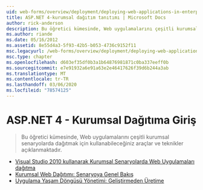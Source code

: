 ```yaml
---
uid: web-forms/overview/deployment/deploying-web-applications-in-enterprise-scenarios/index
title: ASP.NET 4-kurumsal dağıtım tanıtımı | Microsoft Docs
author: rick-anderson
description: Bu öğretici kümesinde, Web uygulamalarını çeşitli kurumsal senaryolarda dağıtmak için kullanabileceğiniz araçlar ve teknikler açıklanmaktadır.
ms.author: riande
ms.date: 05/16/2012
ms.assetid: 8e55d4a3-5f93-42b5-b053-4736c9152f11
msc.legacyurl: /web-forms/overview/deployment/deploying-web-applications-in-enterprise-scenarios
msc.type: chapter
ms.openlocfilehash: d603ef35df0b3a1b64876981871c0ba337eeff0b
ms.sourcegitcommit: e7e91932a6e91a63e2e46417626f39d6b244a3ab
ms.translationtype: MT
ms.contentlocale: tr-TR
ms.lasthandoff: 03/06/2020
ms.locfileid: "78574125"
---
```

# <a name="aspnet-4---enterprise-deployment-introduction"></a>ASP.NET 4 - Kurumsal Dağıtıma Giriş

> Bu öğretici kümesinde, Web uygulamalarını çeşitli kurumsal senaryolarda dağıtmak için kullanabileceğiniz araçlar ve teknikler açıklanmaktadır.

- [Visual Studio 2010 kullanarak Kurumsal Senaryolarda Web Uygulamaları dağıtma](deploying-web-applications-in-enterprise-scenarios.md)
- [Kurumsal Web Dağıtımı: Senaryoya Genel Bakış](enterprise-web-deployment-scenario-overview.md)
- [Uygulama Yaşam Döngüsü Yönetimi: Geliştirmeden Üretime](application-lifecycle-management-from-development-to-production.md)
